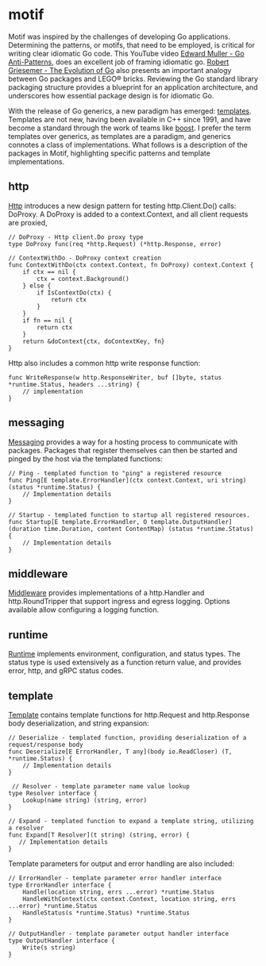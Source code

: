 # motif 

Motif was inspired by the challenges of developing Go applications. Determining the patterns, or motifs, that need to be employed, is critical for writing clear idiomatic Go code. This YouTube video [Edward Muller - Go Anti-Patterns][emuller], does an excellent job of framing idiomatic go. 
[Robert Griesemer - The Evolution of Go][rgriesemer] also presents an important analogy between Go packages and LEGO® bricks. Reviewing the Go standard
library packaging structure provides a blueprint for an application architecture, and underscores how essential package design is for idiomatic Go. 

With the release of Go generics, a new paradigm has emerged: [templates][tutorialspoint]. Templates are not new, having been available in  C++ since 1991, and have become a standard through the work of teams like [boost][boost]. I prefer the term templates over generics, as templates are a paradigm, and generics connotes a class of implementations. What follows is a description of the packages in Motif, highlighting specific patterns and template implementations.  



## http
[Http][httppkg] introduces a new design pattern for testing http.Client.Do() calls: DoProxy. A DoProxy is added to a context.Context, and all client requests
are proxied,
~~~
// DoProxy - Http client.Do proxy type
type DoProxy func(req *http.Request) (*http.Response, error)

// ContextWithDo - DoProxy context creation
func ContextWithDo(ctx context.Context, fn DoProxy) context.Context {
	if ctx == nil {
		ctx = context.Background()
	} else {
		if IsContextDo(ctx) {
			return ctx
		}
	}
	if fn == nil {
		return ctx
	}
	return &doContext{ctx, doContextKey, fn} 
}
~~~

Http also includes a common http write response function:
~~~
func WriteResponse(w http.ResponseWriter, buf []byte, status *runtime.Status, headers ...string) {
    // implementation
}
~~~

## messaging
[Messaging][messagingpkg] provides a way for a hosting process to communicate with packages. Packages that register themselves can then be started and pinged by the 
host via the templated functions:
~~~
// Ping - templated function to "ping" a registered resource
func Ping[E template.ErrorHandler](ctx context.Context, uri string) (status *runtime.Status) {
    // Implementation details
}

// Startup - templated function to startup all registered resources.
func Startup[E template.ErrorHandler, O template.OutputHandler](duration time.Duration, content ContentMap) (status *runtime.Status) {
    // Implementation details
}
~~~

## middleware
[Middleware][middlewarepkg] provides implementations of a http.Handler and http.RoundTripper that support ingress and egress logging. Options
available allow configuring a logging function.

## runtime
[Runtime][runtimepkg] implements environment, configuration, and status types. The status type is used extensively as a function return value, and provides error,
http, and gRPC status codes.

## template
[Template][templatepkg] contains template functions for http.Request and http.Response body deserialization, and string expansion:
~~~
// Deserialize - templated function, providing deserialization of a request/response body
func Deserialize[E ErrorHandler, T any](body io.ReadCloser) (T, *runtime.Status) {
    // Implementation details
}
    
 // Resolver - template parameter name value lookup
type Resolver interface {
	Lookup(name string) (string, error)
}

// Expand - templated function to expand a template string, utilizing a resolver
func Expand[T Resolver](t string) (string, error) {   
   // Implementation details
}
~~~

Template parameters for output and error handling are also included:
~~~
// ErrorHandler - template parameter error handler interface
type ErrorHandler interface {
	Handle(location string, errs ...error) *runtime.Status
	HandleWithContext(ctx context.Context, location string, errs ...error) *runtime.Status
	HandleStatus(s *runtime.Status) *runtime.Status
}

// OutputHandler - template parameter output handler interface
type OutputHandler interface {
	Write(s string)
}
~~~

[emuller]: <https://www.youtube.com/watch?v=ltqV6pDKZD8>
[rgriesemer]: <https://www.youtube.com/watch?v=0ReKdcpNyQg>
[tutorialspoint]: <https://www.tutorialspoint.com/cplusplus/cpp_templates.htm>
[boost]: <https://www.boost.org/>
[accessdatapkg]: <https://pkg.go.dev/github.com/idiomatic-go/motif/accessdata>
[accesslogpkg]: <https://pkg.go.dev/github.com/idiomatic-go/motif/accesslog>
[httppkg]: <https://pkg.go.dev/github.com/idiomatic-go/motif/http>
[messagingpkg]: <https://pkg.go.dev/github.com/idiomatic-go/motif/messaging>
[middlewarepkg]: <https://pkg.go.dev/github.com/idiomatic-go/motif/middleware>
[runtimepkg]: <https://pkg.go.dev/github.com/idiomatic-go/motif/runtime>
[templatepkg]: <https://pkg.go.dev/github.com/idiomatic-go/motif/template>
[accessdatapkg]: <https://pkg.go.dev/github.com/idiomatic-go/motif/accessdata>
